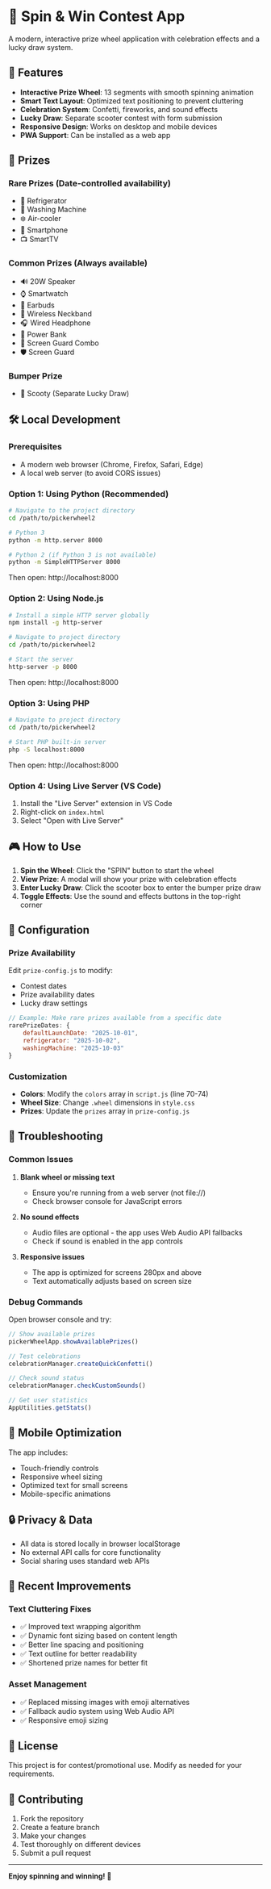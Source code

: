 # 🎯 Spin & Win Contest App

A modern, interactive prize wheel application with celebration effects and a lucky draw system.

## 🚀 Features

- **Interactive Prize Wheel**: 13 segments with smooth spinning animation
- **Smart Text Layout**: Optimized text positioning to prevent cluttering
- **Celebration System**: Confetti, fireworks, and sound effects
- **Lucky Draw**: Separate scooter contest with form submission
- **Responsive Design**: Works on desktop and mobile devices
- **PWA Support**: Can be installed as a web app

## 🎨 Prizes

### Rare Prizes (Date-controlled availability)
- 🧊 Refrigerator
- 🧺 Washing Machine  
- ❄️ Air-cooler
- 📱 Smartphone
- 📺 SmartTV

### Common Prizes (Always available)
- 🔊 20W Speaker
- ⌚ Smartwatch
- 🎵 Earbuds
- 🔗 Wireless Neckband
- 🎧 Wired Headphone
- 🔋 Power Bank
- 📱 Screen Guard Combo
- 🛡️ Screen Guard

### Bumper Prize
- 🛵 Scooty (Separate Lucky Draw)

## 🛠️ Local Development

### Prerequisites
- A modern web browser (Chrome, Firefox, Safari, Edge)
- A local web server (to avoid CORS issues)

### Option 1: Using Python (Recommended)

```bash
# Navigate to the project directory
cd /path/to/pickerwheel2

# Python 3
python -m http.server 8000

# Python 2 (if Python 3 is not available)
python -m SimpleHTTPServer 8000
```

Then open: http://localhost:8000

### Option 2: Using Node.js

```bash
# Install a simple HTTP server globally
npm install -g http-server

# Navigate to project directory
cd /path/to/pickerwheel2

# Start the server
http-server -p 8000
```

Then open: http://localhost:8000

### Option 3: Using PHP

```bash
# Navigate to project directory
cd /path/to/pickerwheel2

# Start PHP built-in server
php -S localhost:8000
```

Then open: http://localhost:8000

### Option 4: Using Live Server (VS Code)

1. Install the "Live Server" extension in VS Code
2. Right-click on `index.html`
3. Select "Open with Live Server"

## 🎮 How to Use

1. **Spin the Wheel**: Click the "SPIN" button to start the wheel
2. **View Prize**: A modal will show your prize with celebration effects
3. **Enter Lucky Draw**: Click the scooter box to enter the bumper prize draw
4. **Toggle Effects**: Use the sound and effects buttons in the top-right corner

## 🔧 Configuration

### Prize Availability
Edit `prize-config.js` to modify:
- Contest dates
- Prize availability dates
- Lucky draw settings

```javascript
// Example: Make rare prizes available from a specific date
rarePrizeDates: {
    defaultLaunchDate: "2025-10-01",
    refrigerator: "2025-10-02",
    washingMachine: "2025-10-03"
}
```

### Customization
- **Colors**: Modify the `colors` array in `script.js` (line 70-74)
- **Wheel Size**: Change `.wheel` dimensions in `style.css`
- **Prizes**: Update the `prizes` array in `prize-config.js`

## 🐛 Troubleshooting

### Common Issues

1. **Blank wheel or missing text**
   - Ensure you're running from a web server (not file://)
   - Check browser console for JavaScript errors

2. **No sound effects**
   - Audio files are optional - the app uses Web Audio API fallbacks
   - Check if sound is enabled in the app controls

3. **Responsive issues**
   - The app is optimized for screens 280px and above
   - Text automatically adjusts based on screen size

### Debug Commands

Open browser console and try:
```javascript
// Show available prizes
pickerWheelApp.showAvailablePrizes()

// Test celebrations
celebrationManager.createQuickConfetti()

// Check sound status
celebrationManager.checkCustomSounds()

// Get user statistics
AppUtilities.getStats()
```

## 📱 Mobile Optimization

The app includes:
- Touch-friendly controls
- Responsive wheel sizing
- Optimized text for small screens
- Mobile-specific animations

## 🔒 Privacy & Data

- All data is stored locally in browser localStorage
- No external API calls for core functionality
- Social sharing uses standard web APIs

## 🎯 Recent Improvements

### Text Cluttering Fixes
- ✅ Improved text wrapping algorithm
- ✅ Dynamic font sizing based on content length
- ✅ Better line spacing and positioning
- ✅ Text outline for better readability
- ✅ Shortened prize names for better fit

### Asset Management
- ✅ Replaced missing images with emoji alternatives
- ✅ Fallback audio system using Web Audio API
- ✅ Responsive emoji sizing

## 📄 License

This project is for contest/promotional use. Modify as needed for your requirements.

## 🤝 Contributing

1. Fork the repository
2. Create a feature branch
3. Make your changes
4. Test thoroughly on different devices
5. Submit a pull request

---

**Enjoy spinning and winning! 🎉**

